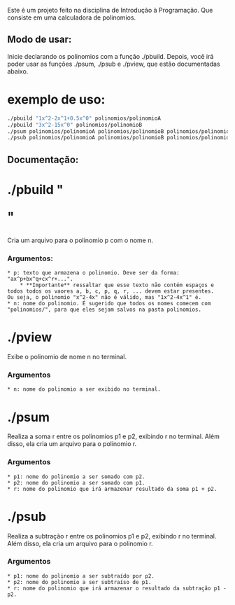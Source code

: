 Este é um projeto feito na disciplina de Introdução à Programação. Que consiste em uma calculadora de polinomios. 

## Modo de usar:

Inicie declarando os polinomios com a função ./pbuild.
Depois, você irá poder usar as funções ./psum, ./psub e ./pview, que estão documentadas abaixo.

# exemplo de uso:

```bash
./pbuild "1x^2-2x^1+0.5x^0" polinomios/polinomioA
./pbuild "3x^2-15x^0" polinomios/polinomioB
./psum polinomios/polinomioA polinomios/polinomioB polinomios/polinomioC
./psub polinomios/polinomioA polinomios/polinomioB polinomios/polinomioD
```

## Documentação:

# ./pbuild "<p>" <n>
Cria um arquivo para o polinomio p com o nome n.

### Argumentos:
    * p: texto que armazena o polinomio. Deve ser da forma: "ax^p+bx^q+cx^r+...".
        * **Importante** ressaltar que esse texto não contém espaços e todos todos os vaores a, b, c, p, q, r, ... devem estar presentes.
    Ou seja, o polinomio "x^2-4x" não é válido, mas "1x^2-4x^1" é.
    * n: nome do polinomio. É sugerido que todos os nomes comecem com "polinomios/", para que eles sejam salvos na pasta polinomios.

# ./pview <n>
Exibe o polinomio de nome n no terminal.

### Argumentos
    * n: nome do polinomio a ser exibido no terminal.

# ./psum <p1> <p2> <r>
Realiza a soma r entre os polinomios p1 e p2, exibindo r no terminal. Além disso, ela cria um arquivo para o polinomio r.

### Argumentos
    * p1: nome do polinomio a ser somado com p2.
    * p2: nome do polinomio a ser somado com p1.
    * r: nome do polinomio que irá armazenar resultado da soma p1 + p2.

# ./psub <p1> <p2> <r>
Realiza a subtração r entre os polinomios p1 e p2, exibindo r no terminal. Além disso, ela cria um arquivo para o polinomio r.

### Argumentos
    * p1: nome do polinomio a ser subtraído por p2.
    * p2: nome do polinomio a ser subtraíso de p1.
    * r: nome do polinomio que irá armazenar o resultado da subtração p1 - p2.